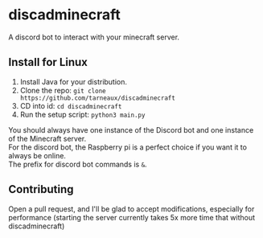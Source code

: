 # discadminecraft
A discord bot to interact with your minecraft server.
## Install for Linux
1. Install Java for your distribution.
2. Clone the repo: `git clone https://github.com/tarneaux/discadminecraft`
3. CD into id: `cd discadminecraft`
4. Run the setup script: `python3 main.py` <br>

You should always have one instance of the Discord bot and one instance of the Minecraft server. <br>
For the discord bot, the Raspberry pi is a perfect choice if you want it to always be online. <br>
The prefix for discord bot commands is `&`. <br>

## Contributing
Open a pull request, and I'll be glad to accept modifications, especially for performance (starting the server currently takes 5x more time that without discadminecraft)
